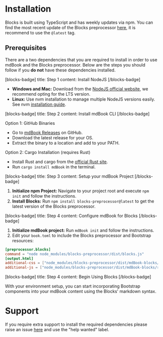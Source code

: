 # Installation

Blocks is built using TypeScript and has weekly updates via npm. You can find the most recent update of the Blocks preprocessor [here](https://www.npmjs.com/package/blocks-preprocessor), it is recommend to use the `@latest` tag.

## Prerequisites

There are a two dependencies that you are required to install in order to use mdBook and the Blocks preprocessor. Below are the steps you should follow if you **do not** have these dependencies installed.

[blocks-badge]
title: Step 1
content: Install NodeJS
[/blocks-badge]

- **Windows and Mac:** Download from the [NodeJS official website](https://nodejs.org/en), we recommend opting for the LTS version.
- **Linux:** Use nvm installation to manage multiple NodeJS versions easily. See nvm [installation guide](https://www.linode.com/docs/guides/how-to-install-use-node-version-manager-nvm/).

[blocks-badge]
title: Step 2
content: Install mdBook CLI
[/blocks-badge]

Option 1: GitHub Binaries

- Go to [mdBook Releases](https://github.com/rust-lang/mdBook/releases) on GitHub.
- Download the latest release for your OS.
- Extract the binary to a location and add to your PATH.

Option 2: Cargo Installation (requires Rust)

- Install Rust and cargo from the [official Rust site](https://www.rust-lang.org/).
- Run `cargo install mdBook` in the terminal.

[blocks-badge]
title: Step 3
content: Setup your mdBook Project
[/blocks-badge]

1. **Initialize npm Project:** Navigate to your project root and execute `npm init` and follow the instructions.
2. **Install Blocks:** Run `npm install blocks-preprocessor@latest` to get the latest version of the Blocks preprocessor.

[blocks-badge]
title: Step 4
content: Configure mdBook for Blocks
[/blocks-badge]

1. **Initialize mdBook project:** Run `mdBook init` and follow the instructions.
2. Edit your `book.toml` to include the Blocks preprocessor and Bootstrap resources:

```toml
[preprocessor.blocks]
command = "node node_modules/blocks-preprocessor/dist/blocks.js"
[output.html]
additional-css = ["node_modules/blocks-preprocessor/dist/mdBook-blocks/resources/bootstrap/scss/bootstrap.css", "node_modules/blocks-preprocessor/dist/mdBook-blocks/resources/blocks/scss/blocks.css"]
additional-js = ["node_modules/blocks-preprocessor/dist/mdBook-blocks/resources/bootstrap/js/bootstrap.js"]
```

[blocks-badge]
title: Step 4
content: Begin Using Blocks
[/blocks-badge]

With your environment setup, you can start incorporating Bootstrap components into your mdBook content using the Blocks' markdown syntax.

# Support

If you require extra support to install the required dependencies please raise an issue [here](https://github.com/SlipperyBrick/Blocks/issues) and use the "help wanted" label.
